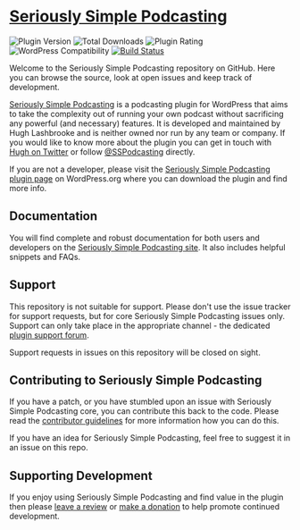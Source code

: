 # [Seriously Simple Podcasting](https://wordpress.org/plugins/seriously-simple-podcasting/)

![Plugin Version](https://img.shields.io/wordpress/plugin/v/seriously-simple-podcasting.svg)
![Total Downloads](https://img.shields.io/wordpress/plugin/dt/seriously-simple-podcasting.svg)
![Plugin Rating](https://img.shields.io/wordpress/plugin/r/seriously-simple-podcasting.svg)
![WordPress Compatibility](https://img.shields.io/wordpress/v/seriously-simple-podcasting.svg)
[![Build Status](https://scrutinizer-ci.com/g/hlashbrooke/Seriously-Simple-Podcasting/badges/build.png?b=master)](https://scrutinizer-ci.com/g/hlashbrooke/Seriously-Simple-Podcasting/build-status/master)

Welcome to the Seriously Simple Podcasting repository on GitHub. Here you can browse the source, look at open issues and keep track of development.

[Seriously Simple Podcasting](http://www.seriouslysimplepodcasting.com/) is a podcasting plugin for WordPress that aims to take the complexity out of running your own podcast without sacrificing any powerful (and necessary) features. It is developed and maintained by Hugh Lashbrooke and is neither owned nor run by any team or company. If you would like to know more about the plugin you can get in touch with [Hugh on Twitter](https://twitter.com/hlashbrooke) or follow [@SSPodcasting](https://twitter.com/SSPodcasting) directly.

If you are not a developer, please visit the [Seriously Simple Podcasting plugin page](https://wordpress.org/plugins/seriously-simple-podcasting/) on WordPress.org where you can download the plugin and find more info.

## Documentation
You will find complete and robust documentation for both users and developers on the [Seriously Simple Podcasting site](http://www.seriouslysimplepodcasting.com/). It also includes helpful snippets and FAQs.

## Support
This repository is not suitable for support. Please don't use the issue tracker for support requests, but for core Seriously Simple Podcasting issues only. Support can only take place in the appropriate channel - the dedicated [plugin support forum](http://wordpress.org/support/plugin/seriously-simple-podcasting).

Support requests in issues on this repository will be closed on sight.

## Contributing to Seriously Simple Podcasting
If you have a patch, or you have stumbled upon an issue with Seriously Simple Podcasting core, you can contribute this back to the code. Please read the [contributor guidelines](https://github.com/hlashbrooke/Seriously-Simple-Podcasting/blob/master/CONTRIBUTING.md) for more information how you can do this.

If you have an idea for Seriously Simple Podcasting, feel free to suggest it in an issue on this repo.

## Supporting Development
If you enjoy using Seriously Simple Podcasting and find value in the plugin then please [leave a review](https://wordpress.org/support/view/plugin-reviews/seriously-simple-podcasting?rate=5#postform) or [make a donation](http://www.hughlashbrooke.com/donate/) to help promote continued development.